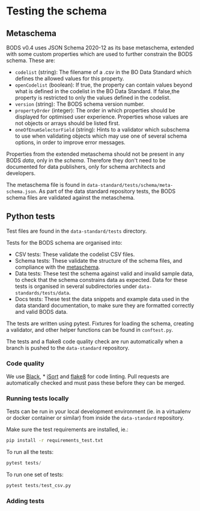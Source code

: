 # Testing the schema

## Metaschema

BODS v0.4 uses JSON Schema 2020-12 as its base metaschema, extended with some custom properties which are used to further constrain the BODS schema. These are:

* `codelist` (string): The filename of a .csv in the BO Data Standard which defines the allowed values for this property.
* `openCodelist` (boolean): If true, the property can contain values beyond what is defined in the codelist in the BO Data Standard. If false,the property is restricted to only the values defined in the codelist.
* `version` (string): The BODS schema version number.
* `propertyOrder` (integer): The order in which properties should be displayed for optimised user experience. Properties whose values are not objects or arrays should be listed first.
* `oneOfEnumSelectorField` (string): Hints to a validator which subschema to use when validating objects which may use one of several schema options, in order to improve error messages.

Properties from the extended metaschema should not be present in any BODS _data_, only in the _schema_. Therefore they don't need to be documented for data publishers, only for schema architects and developers.

The metaschema file is found in `data-standard/tests/schema/meta-schema.json`. As part of the data standard repository tests, the BODS schema files are validated against the metaschema.

## Python tests

Test files are found in the `data-standard/tests` directory.

Tests for the BODS schema are organised into:

* CSV tests: These validate the codelist CSV files.
* Schema tests: These validate the structure of the schema files, and compliance with the [metaschema](#metaschema).
* Data tests: These test the schema against valid and invalid sample data, to check that the schema constrains data as expected. Data for these tests is organised in several subdirectories under `data-standards/tests/data`.
* Docs tests: These test the data snippets and example data used in the data standard documentation, to make sure they are formatted correctly and valid BODS data.

The tests are written using pytest. Fixtures for loading the schema, creating a validator, and other helper functions can be found in `conftest.py`.

The tests and a flake8 code quality check are run automatically when a branch is pushed to the `data-standard` repository.

### Code quality

We use  [Black](https://pypi.org/project/black/), * [iSort](https://pypi.org/project/isort/) and [flake8](https://pypi.org/project/flake8/) for code linting. Pull requests are automatically checked and must pass these before they can be merged.

### Running tests locally

Tests can be run in your local development environment (ie. in a virtualenv or docker container or similar) from inside the `data-standard` repository.

Make sure the test requirements are installed, ie.:

```bash
pip install -r requirements_test.txt
```

To run all the tests:

```python
pytest tests/
```

To run one set of tests:

```python
pytest tests/test_csv.py
```

### Adding tests

